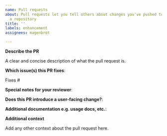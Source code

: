 ```yaml
---
name: Pull requests
about: Pull requests let you tell others about changes you've pushed to a branch in
  a repository
title: ''
labels: enhancement
assignees: magenbrot

---
```


**Describe the PR**

A clear and concise description of what the pull request is.

**Which issue(s) this PR fixes**:

Fixes #

**Special notes for your reviewer**:

**Does this PR introduce a user-facing change?**:

**Additional documentation e.g. usage docs, etc.**:

**Additional context**

Add any other context about the pull request here.
